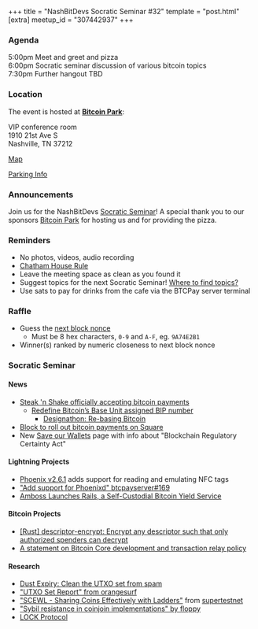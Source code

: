 +++
title = "NashBitDevs Socratic Seminar #32"
template = "post.html"
[extra]
meetup_id = "307442937"
+++

### Agenda
 
5:00pm Meet and greet and pizza  
6:00pm Socratic seminar discussion of various bitcoin topics   
7:30pm Further hangout TBD

### Location

The event is hosted at [**Bitcoin Park**](https://bitcoinpark.com):

VIP conference room   
1910 21st Ave S  
Nashville, TN  37212  

[Map](https://www.google.com/maps/place/1910+21st+Ave+S,+Nashville,+TN+37212/@36.1347819,-86.8029863,17z/data=!3m1!4b1!4m5!3m4!1s0x8864669fea1ce71d:0xdc34986293b94f39!8m2!3d36.1347819!4d-86.8007923)  

[Parking Info](/about/bitcoinpark-parking)  

### Announcements

Join us for the NashBitDevs [Socratic Seminar](/about)! A special thank you to our 
sponsors [Bitcoin Park](https://bitcoinpark.co/) for hosting us and for providing the pizza. 

### Reminders

  - No photos, videos, audio recording
  - [Chatham House Rule](https://www.chathamhouse.org/about-us/chatham-house-rule)
  - Leave the meeting space as clean as you found it
  - Suggest topics for the next Socratic Seminar! [Where to find topics?](/about/find-topics)
  - Use sats to pay for drinks from the cafe via the BTCPay server terminal

### Raffle

  - Guess the [next block nonce](https://nonce.notmandatory.org/)
    - Must be 8 hex characters, `0-9` and `A-F`, eg. `9A74E2B1`
  - Winner(s) ranked by numeric closeness to next block nonce

### Socratic Seminar

#### News

- [Steak 'n Shake  officially accepting bitcoin payments](https://x.com/SteaknShake/status/1923426316478558571)
  - [Redefine Bitcoin’s Base Unit assigned BIP number](https://github.com/bitcoin/bips/pull/1821)
    - [Designathon: Re-basing Bitcoin ](https://event.bitcoin.design/#project-reczoE4WXQpKW5pZA)
- [Block to roll out bitcoin
payments on Square](https://squareup.com/us/en/press/block-to-roll-out-bitcoin-payments-on-square)
- New [Save our Wallets](https://saveourwallets.org) page with info about "Blockchain Regulatory Certainty Act"

#### Lightning Projects

- [Phoenix v2.6.1](https://github.com/ACINQ/phoenix/releases/tag/android-v2.6.1) adds support for reading and emulating NFC tags
- ["Add support for Phoenixd" btcpayserver#169](https://github.com/btcpayserver/BTCPayServer.Lightning/pull/169)
- [Amboss Launches Rails, a Self-Custodial Bitcoin Yield Service](https://x.com/ambosstech/status/1928194644699140509)

#### Bitcoin Projects

- [[Rust] descriptor-encrypt: Encrypt any descriptor such that only authorized spenders can decrypt](https://delvingbitcoin.org/t/rust-descriptor-encrypt-encrypt-any-descriptor-such-that-only-authorized-spenders-can-decrypt/1750)
- [A statement on Bitcoin Core development and transaction relay policy](https://bitcoincore.org/en/2025/06/06/relay-statement/)

#### Research

- [Dust Expiry: Clean the UTXO set from spam](https://delvingbitcoin.org/t/dust-expiry-clean-the-utxo-set-from-spam/1707)
- ["UTXO Set Report" from orangesurf](https://research.mempool.space/utxo-set-report)
- ["SCEWL - Sharing Coins Effectively with Ladders"](https://supertestnet.github.io/scewl/) from [supertestnet](https://github.com/supertestnet)
- ["Sybil resistance in coinjoin implementations" by floppy](https://uncensoredtech.substack.com/p/sybil-resistance-in-coinjoin-implementations)
- [LOCK Protocol](https://github.com/bramkanstein/lock-protocol)
